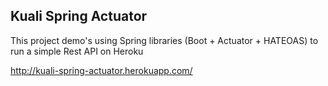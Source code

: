 Kuali Spring Actuator
-------

This project demo's using Spring libraries (Boot + Actuator + HATEOAS) to run a simple Rest API on Heroku

http://kuali-spring-actuator.herokuapp.com/ 

